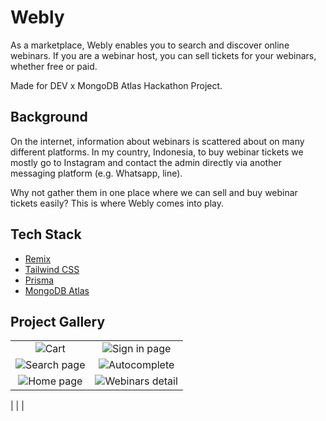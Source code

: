 # Webly
As a marketplace, Webly enables you to search and discover online webinars. If you are a webinar host, you can sell tickets for your webinars, whether free or paid.

Made for DEV x MongoDB Atlas Hackathon Project.

## Background
On the internet, information about webinars is scattered about on many different platforms. In my country, Indonesia, to buy webinar tickets we mostly go to Instagram and contact the admin directly via another messaging platform (e.g. Whatsapp, line).

Why not gather them in one place where we can sell and buy webinar tickets easily? This is where Webly comes into play.

## Tech Stack
- [Remix](https://remix.run) 
- [Tailwind CSS](https://tailwindcss.com/)
- [Prisma](https://prisma.io)
- [MongoDB Atlas](https://www.mongodb.com/docs/atlas/)

## Project Gallery
|                                           |                                           |
| :---------------------------------------: | :---------------------------------------: |
| ![Cart](https://dev-to-uploads.s3.amazonaws.com/uploads/articles/bk99u86o8v3v6tes6x6l.png) | ![Sign in page](https://dev-to-uploads.s3.amazonaws.com/uploads/articles/msp7sn8at2aodxov5zgp.png)|
| ![Search page](https://dev-to-uploads.s3.amazonaws.com/uploads/articles/v4btccv3vlayq6u1gh51.png) | ![Autocomplete](https://dev-to-uploads.s3.amazonaws.com/uploads/articles/j9tlnbjmf32coixg8ul1.png) |
| ![Home page](https://dev-to-uploads.s3.amazonaws.com/uploads/articles/765ca61tqkjg8poswafm.png) | ![Webinars detail](https://dev-to-uploads.s3.amazonaws.com/uploads/articles/xrydj4l57g4kj8vgne9f.png)
 |
|  |
